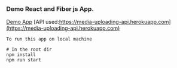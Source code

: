 ### Demo React and Fiber js App.

[Demo App](https://react-fiber-app.onrender.com/)
[API used:https://media-uploading-api.herokuapp.com](https://media-uploading-api.herokuapp.com)

```
To run this app on local machine

# In the root dir
npm install
npm run start
```